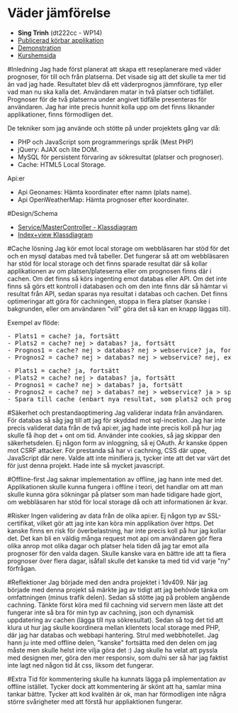 # Väder jämförelse
- <b>Sing Trinh</b> (dt222cc - WP14)
- [Publicerad körbar applikation](http://46.101.229.31/1dv449project/)
- [Demonstration](https://github.com/dt222cc/1DV449_dt222cc/tree/master/Project/demo.md)
- [Kurshemsida](https://coursepress.lnu.se/kurs/webbteknik-ii/projektbeskrivning/)

#Inledning
Jag hade först planerat att skapa ett reseplanerare med väder prognoser, för till och från platserna. Det visade sig att det skulle ta mer tid än vad jag hade. Resultatet blev då ett väderprognos jämnförare, typ eller vad man nu ska kalla det. Användaren matar in två platser och tidfället. Prognoser för de två platserna under angivet tidfälle presenteras för användaren. Jag har inte precis hunnit kolla upp om det finns liknander applikationer, finns förmodligen det.

De tekniker som jag använde och stötte på under projektets gång var då:
- PHP och JavaScript som programmerings språk (Mest PHP)
- jQuery: AJAX och lite DOM.
- MySQL för persistent förvaring av sökresultat (platser och prognoser).
- Cache: HTML5 Local Storage.

Api:er
- Api Geonames: Hämta koordinater efter namn (plats name).
- Api OpenWeatherMap: Hämta prognoser efter koordinater.

#Design/Schema
- [Service/MasterController - Klassdiagram](raw/mastercontroller-design.png)
- [Index+view Klassdiagram](raw/presentation-design.png)


#Cache lösning
Jag kör emot local storage om webbläsaren har stöd för det och en mysql databas med två tabeller. Det fungerar så att om webbläsaren har stöd för local storage och det finns sparade resultat där så kollar applikationen av om platsen/plateserna eller om prognosen finns där i cachen. Om det finns så körs ingenting emot databas eller API. Om det inte finns så görs ett kontroll i databasen och om den inte finns där så hämtar vi resultat från API, sedan sparas nya resultat i databas och cachen. Det finns optimeringar att göra för cachningen, stoppa in flera platser (kanske i bakgrunden, eller om användaren "vill" göra det så kan en knapp läggas till).

Exempel av flöde:
<pre>
- Plats1 = cache? ja, fortsätt
- Plats2 = cache? nej > databas? ja, fortsätt
- Prognos1 = cache? nej > databas? nej > webservice? ja, fortsätt
- Prognos2 = cache? nej > databas? nej > webservice? nej, exception > felmeddelande, slut
</pre>

<pre>
- Plats1 = cache? ja, fortsätt
- Plats2 = cache? nej > databas? ja, fortsätt
- Prognos1 = cache? nej > databas? ja, fortsätt
- Prognos2 = cache? nej > databas? nej > webservice? ja > spara till databas, fortsätt
- Spara till cache (enbart nya resultat, som plats2 och prognos1/2).
</pre>

#Säkerhet och prestandaoptimering
Jag validerar indata från användaren. För databas så såg jag till att jag för skyddad mot sql-incetion. Jag har inte precis validerat data från de två api:er, jag hade inte precis koll på hur jag skulle få ihop det + ont om tid. Använder inte cookies, så jag skippar den säkerhetsdelen. Ej någon form av inloggning, så ej OAuth. Är kanske öppen mot CSRF attacker. För prestanda så har vi cachning, CSS där uppe, JavaScript där nere. Valde att inte minifiera js, tycker inte att det var värt det för just denna projekt. Hade inte så mycket javascript.

#Offline-first
Jag saknar implementation av offline, jag hann inte med det. Applikationen skulle kunna fungera i offline i teori, det handlar om att man skulle kunna göra sökningar på platser som man hade tidigare hade gjort, om webbläsaren har stöd för local storage då och att informationen är kvar.

#Risker
Ingen validering av data från de olika api:er. Ej någon typ av SSL-certifikat, vilket gör att jag inte kan köra min applikation över https. Det kanske finns en risk för överbelastning, har inte precis koll på hur jag kollar det. Det kan bli en väldig många request mot api om användaren gör flera olika anrop mot olika dagar och platser hela tiden då jag tar emot alla prognoser för den valda dagen. Skulle kanske vara en bättre ide att ta flera prognoser över flera dagar, isåfall skulle det kanske ta med tid vid varje "ny" förfrågan.

#Reflektioner
Jag började med den andra projektet i 1dv409. När jag började med denna projekt så märkte jag av tidigt att jag behövde tänka om omfattningen (minus trafik delen). Sedan så stötte jag på problem angående cachning. Tänkte först köra med fil cachning vid servern men läste att det fungerar inte så bra för min typ av cachning, json och dynamisk uppdatering av cachen (lägga till nya sökresultat). Sedan så tog det tid att klura ut hur jag skulle koordinera mellan klientets local storage med PHP, där jag har databas och webbapi hantering. Strul med webbhotellet. Jag hann ju inte med offline delen, "kanske" fortsätta med den delen om jag måste men skulle helst inte vilja göra det :) Jag skulle ha velat att pyssla med designen mer, göra den mer responsiv, som du/ni ser så har jag faktist inte lagt ned någon tid åt css, liksom det fungerar.

#Extra
Tid för kommentering skulle ha kunnats lägga på implementation av offline istället. Tycker dock att kommentering är skönt att ha, samlar mina tankar bättre. Tycker att kod kvalitén är ok, man har förmodligen inte några större svårigheter med att förstå hur appliaktionen fungerar.